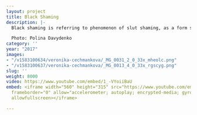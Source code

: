 ```yaml
---
layout: project
title: Black Shaming
description: |-
  Black shaming is referring to phenomenon of slut shaming, as a form social stigma applied to people, but especially to woman and girls, who are perceived to violate traditional expectations for sexual behaviours.

  Photo: Polina Davydenko
category: ''
year: "2017"
images:
- "/v1583100634/veronika-cechmankova/_MG_0031_2_0_33x_mheolc.png"
- "/v1583100637/veronika-cechmankova/_MG_0013_4_0_33x_rgscyg.png"
slug: ''
weight: 8000
video: https://www.youtube.com/embed/1_-VYoiiBaU
embed: <iframe width="560" height="315" src="https://www.youtube.com/embed/1_-VYoiiBaU"
  frameborder="0" allow="accelerometer; autoplay; encrypted-media; gyroscope; picture-in-picture"
  allowfullscreen></iframe>

---
```

